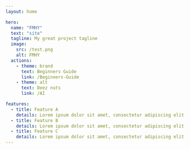 ```yaml
---
layout: home

hero:
  name: "FMHY"
  text: "site"
  tagline: My great project tagline
  image:
    src: /test.png
    alt: FMHY
  actions:
    - theme: brand
      text: Beginners Guide
      link: /Beginners-Guide
    - theme: alt
      text: Deez nuts
      link: /AI

features:
  - title: Feature A
    details: Lorem ipsum dolor sit amet, consectetur adipiscing elit
  - title: Feature B
    details: Lorem ipsum dolor sit amet, consectetur adipiscing elit
  - title: Feature C
    details: Lorem ipsum dolor sit amet, consectetur adipiscing elit
---
```

